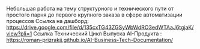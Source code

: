 Небольшая работа на тему структурного и технического пути от простого парня до первого крупного заказа в сфере автоматизации процессов
Ссылка на дашборд: https://drive.google.com/file/d/135cxTG43ZGSyWbWdRO3edWTAaJ6tgjaK/view?pli=1
Cсылка Технический Цикл Выпуска AI-Продукта : https://roman-prizrakjj.github.io/AI-Business-Tech-Documentation/
